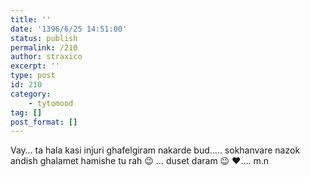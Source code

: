 ```yaml
---
title: ''
date: '1396/6/25 14:51:00'
status: publish
permalink: /210
author: straxico
excerpt: ''
type: post
id: 210
category:
    - tytomood
tag: []
post_format: []
---
```

Vay… ta hala kasi injuri ghafelgiram nakarde bud….. sokhanvare nazok andish ghalamet hamishe tu rah 😉 … duset daram 😉 ♥…. m.n